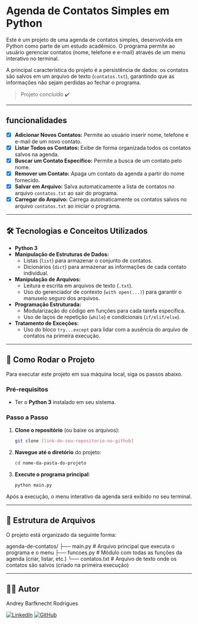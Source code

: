 # Agenda de Contatos Simples em Python

Este é um projeto de uma agenda de contatos simples, desenvolvida em Python como parte de um estudo acadêmico. O programa permite ao usuário gerenciar contatos (nome, telefone e e-mail) através de um menu interativo no terminal.

A principal característica do projeto é a persistência de dados: os contatos são salvos em um arquivo de texto (`contatos.txt`), garantindo que as informações não sejam perdidas ao fechar o programa.

> Projeto concluído ✔️

---

##  funcionalidades

-   [x] **Adicionar Novos Contatos:** Permite ao usuário inserir nome, telefone e e-mail de um novo contato.
-   [x] **Listar Todos os Contatos:** Exibe de forma organizada todos os contatos salvos na agenda.
-   [x] **Buscar um Contato Específico:** Permite a busca de um contato pelo nome.
-   [x] **Remover um Contato:** Apaga um contato da agenda a partir do nome fornecido.
-   [x] **Salvar em Arquivo:** Salva automaticamente a lista de contatos no arquivo `contatos.txt` ao sair do programa.
-   [x] **Carregar do Arquivo:** Carrega automaticamente os contatos salvos no arquivo `contatos.txt` ao iniciar o programa.

---

## 🛠️ Tecnologias e Conceitos Utilizados

-   **Python 3**
-   **Manipulação de Estruturas de Dados:**
    -   Listas (`list`) para armazenar o conjunto de contatos.
    -   Dicionários (`dict`) para armazenar as informações de cada contato individual.
-   **Manipulação de Arquivos:**
    -   Leitura e escrita em arquivos de texto (`.txt`).
    -   Uso do gerenciador de contexto (`with open(...)`) para garantir o manuseio seguro dos arquivos.
-   **Programação Estruturada:**
    -   Modularização do código em funções para cada tarefa específica.
    -   Uso de laços de repetição (`while`) e condicionais (`if/elif/else`).
-   **Tratamento de Exceções:**
    -   Uso do bloco `try...except` para lidar com a ausência do arquivo de contatos na primeira execução.

---

## 🚀 Como Rodar o Projeto

Para executar este projeto em sua máquina local, siga os passos abaixo.

### Pré-requisitos

-   Ter o **Python 3** instalado em seu sistema.

### Passo a Passo

1.  **Clone o repositório** (ou baixe os arquivos):
    ```bash
    git clone [link-do-seu-repositorio-no-github]
    ```

2.  **Navegue até o diretório** do projeto:
    ```bash
    cd nome-da-pasta-do-projeto
    ```

3.  **Execute o programa principal**:
    ```bash
    python main.py
    ```

Após a execução, o menu interativo da agenda será exibido no seu terminal.

---

## 📂 Estrutura de Arquivos

O projeto está organizado da seguinte forma:

agenda-de-contatos/
├── main.py           # Arquivo principal que executa o programa e o menu
├── funcoes.py        # Módulo com todas as funções da agenda (criar, listar, etc.)
└── contatos.txt      # Arquivo de texto onde os contatos são salvos (criado na primeira execução)


---

## 👨‍💻 Autor

Andrey Barfknecht Rodrigues

[![LinkedIn](https://img.shields.io/badge/linkedin-%230077B5.svg?style=for-the-badge&logo=linkedin&logoColor=white)](https://www.linkedin.com/in/seu-usuario-aqui/)
[![GitHub](https://img.shields.io/badge/github-%23121011.svg?style=for-the-badge&logo=github&logoColor=white)](https://github.com/seu-usuario-aqui)
